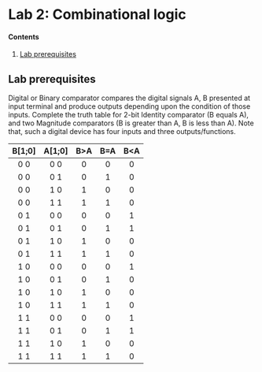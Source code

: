 # Lab 2: Combinational logic

#### Contents

1. [Lab prerequisites](#Lab-prerequisites)



## Lab prerequisites

Digital or Binary comparator compares the digital signals A, B presented at input terminal and produce outputs depending upon the condition of those inputs. Complete the truth table for 2-bit Identity comparator (B equals A), and two Magnitude comparators (B is greater than A, B is less than A). Note that, such a digital device has four inputs and three outputs/functions.

|**B[1;0]**|**A[1;0]**|**B>A**|**B=A**|**B<A**|
| :-: | :-: | :-: | :-: | :-: |
| 0 0 | 0 0 | 0 | 0 | 0 | 
| 0 0 | 0 1 | 0 | 1 | 0 | 
| 0 0 | 1 0 | 1 | 0 | 0 | 
| 0 0 | 1 1 | 1 | 1 | 0 | 
| 0 1 | 0 0 | 0 | 0 | 1 | 
| 0 1 | 0 1 | 0 | 1 | 1 | 
| 0 1 | 1 0 | 1 | 0 | 0 | 
| 0 1 | 1 1 | 1 | 1 | 0 | 
| 1 0 | 0 0 | 0 | 0 | 1 | 
| 1 0 | 0 1 | 0 | 1 | 0 | 
| 1 0 | 1 0 | 1 | 0 | 0 | 
| 1 0 | 1 1 | 1 | 1 | 0 | 
| 1 1 | 0 0 | 0 | 0 | 1 |
| 1 1 | 0 1 | 0 | 1 | 1 | 
| 1 1 | 1 0 | 1 | 0 | 0 | 
| 1 1 | 1 1 | 1 | 1 | 0 |   
  
